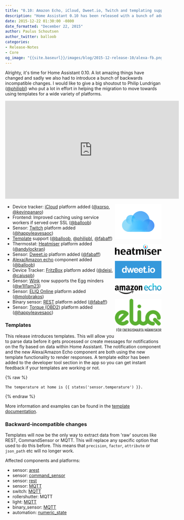 ```yaml
---
title: "0.10: Amazon Echo, iCloud, Dweet.io, Twitch and templating support!"
description: "Home Assistant 0.10 has been released with a bunch of added components and brand new templating support."
date: 2015-12-22 01:30:00 -0800
date_formatted: "December 22, 2015"
author: Paulus Schoutsen
author_twitter: balloob
categories:
- Release-Notes
- Core
og_image: "{{site.baseurl}}/images/blog/2015-12-release-10/alexa-fb.png"
---
```


Alrighty, it's time for Home Assistant 0.10. A lot amazing things have changed and sadly we also had to introduce a bunch of backwards incompatible changes. I would like to give a big shoutout to Philip Lundrigan ([@philipbl]) who put a lot in effort in helping the migration to move towards using templates for a wide variety of platforms.

<div class='videoWrapper'>
<iframe width="560" height="315" src="https://www.youtube.com/embed/1Ke3mtWd_cQ" frameborder="0" allowfullscreen></iframe>
</div>

<img src='/images/supported_brands/icloud.png' style='clear: right; border:none; box-shadow: none; float: right; margin-bottom: 16px;' width='150' /><img src='/images/supported_brands/heatmiser.png' style='clear: right; border:none; box-shadow: none; float: right; margin-bottom: 16px;' width='150' /><img src='/images/supported_brands/dweet.png' style='clear: right; border:none; box-shadow: none; float: right; margin-bottom: 16px;' width='150' /><img src='/images/supported_brands/amazon-echo.png' style='clear: right; border:none; box-shadow: none; float: right; margin-bottom: 16px;' width='150' /><img src='/images/supported_brands/eliq.png' style='clear: right; border:none; box-shadow: none; float: right; margin-bottom: 16px;' width='150' />

 - Device tracker: [iCloud] platform added ([@xorso], [@kevinpanaro])
 - Frontend: Improved caching using service workers if served over SSL ([@balloob])
 - Sensor: [Twitch] platform added ([@happyleavesaoc])
 - [Template] support ([@balloob], [@philipbl], [@fabaff])
 - Thermostat: [Heatmiser] platform added ([@andylockran])
 - Sensor: [Dweet.io] platform added ([@fabaff])
 - [Alexa/Amazon echo] component added ([@balloob])
 - Device Tracker: [FritzBox] platform added ([@deisi], [@caiuspb])
 - Sensor: [Wink] now supports the Egg minders ([@w1ll1am23])
 - Sensor: [ELIQ Online] platform added ([@molobrakos])
 - Binary sensor: [REST] platform added ([@fabaff])
 - Sensor: [Torque (OBD2)] platform added ([@happyleavesaoc])

[iCloud]: /integrations/icloud
[Twitch]: /integrations/twitch
[Template]: /topics/templating/
[Heatmiser]: /integrations/heatmiser/
[Dweet.io]: /integrations/dweet#sensor
[Alexa/Amazon echo]: /integrations/alexa/
[FritzBox]: /integrations/fritz
[Wink]: /integrations/wink#sensor
[ELIQ Online]: /integrations/eliqonline
[REST]: /integrations/binary_sensor.rest/
[Torque (OBD2)]: /integrations/torque
[@andylockran]: https://github.com/andylockran
[@balloob]: https://github.com/balloob
[@caiuspb]: https://github.com/caiuspb
[@deisi]: https://github.com/deisi
[@fabaff]: https://github.com/fabaff
[@happyleavesaoc]: https://github.com/happyleavesaoc
[@kevinpanaro]: https://github.com/kevinpanaro
[@molobrakos]: https://github.com/molobrakos
[@philipbl]: https://github.com/philipbl
[@w1ll1am23]: https://github.com/w1ll1am23
[@xorso]: https://github.com/xorso

<!--more-->

### Templates

This release introduces templates. This will allow you to parse data before it gets processed or create messages for notifications on the fly based on data within Home Assistant. The notification component and the new Alexa/Amazon Echo component are both using the new template functionality to render responses. A template editor has been added to the developer tool section in the app so you can get instant feedback if your templates are working or not.

{% raw %}

```text
The temperature at home is {{ states('sensor.temperature') }}.
```

{% endraw %}

More information and examples can be found in the [template documentation][Template].

### Backward-incompatible changes

Templates will now be the only way to extract data from 'raw' sources like REST, CommandSensor or MQTT. This will replace any specific option that used to do this before. This means that `precision`, `factor`, `attribute` or `json_path` etc will no longer work.

Affected components and platforms:

 - sensor: [arest][sensor.arest]
 - sensor: [command_sensor][sensor.command]
 - sensor: [rest][sensor.rest]
 - sensor: [MQTT][sensor.mqtt]
 - switch: [MQTT][switch.mqtt]
 - rollershutter: MQTT
 - light: [MQTT][light.mqtt]
 - binary_sensor: [MQTT][binary_sensor.mqtt]
 - automation: [numeric_state][automation-numeric-state]

[sensor.arest]: /integrations/arest#sensor
[sensor.command]: /integrations/sensor.command_line/
[sensor.rest]: /integrations/rest
[sensor.mqtt]: /integrations/sensor.mqtt/
[switch.mqtt]: /integrations/switch.mqtt/
[light.mqtt]: /integrations/light.mqtt/
[binary_sensor.mqtt]: /integrations/binary_sensor.mqtt/
[automation-numeric-state]: /getting-started/automation-trigger/#numeric-state-trigger
